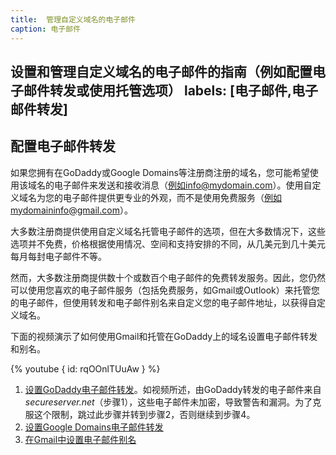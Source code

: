```yaml
---
title:  管理自定义域名的电子邮件
caption: 电子邮件
---
```

 设置和管理自定义域名的电子邮件的指南（例如配置电子邮件转发或使用托管选项）
labels: [电子邮件,电子邮件转发]
---
## 配置电子邮件转发

如果您拥有在GoDaddy或Google Domains等注册商注册的域名，您可能希望使用该域名的电子邮件来发送和接收消息（例如info@mydomain.com）。使用自定义域名为您的电子邮件提供更专业的外观，而不是使用免费服务（例如mydomaininfo@gmail.com）。

大多数注册商提供使用自定义域名托管电子邮件的选项，但在大多数情况下，这些选项并不免费，价格根据使用情况、空间和支持安排的不同，从几美元到几十美元每月每封电子邮件不等。

然而，大多数注册商提供数十个或数百个电子邮件的免费转发服务。因此，您仍然可以使用您喜欢的电子邮件服务（包括免费服务，如Gmail或Outlook）来托管您的电子邮件，但使用转发和电子邮件别名来自定义您的电子邮件地址，以获得自定义域名。

下面的视频演示了如何使用Gmail和托管在GoDaddy上的域名设置电子邮件转发和别名。

{% youtube { id: rqOOnlTUuAw } %}

1. [设置GoDaddy电子邮件转发](/docs/codestack/hosting/email/godaddy-email-forwarding)。如视频所述，由GoDaddy转发的电子邮件来自*secureserver.net*（步骤1），这些电子邮件未加密，导致警告和漏洞。为了克服这个限制，跳过此步骤并转到步骤2，否则继续到步骤4。
2. [设置Google Domains电子邮件转发](/docs/codestack/hosting/email/googledomains-email-forwarding)
3. [在Gmail中设置电子邮件别名](/docs/codestack/hosting/email/setup-gmail-email-aliases)